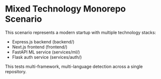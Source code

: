 # Mixed Technology Monorepo Scenario

This scenario represents a modern startup with multiple technology stacks:
- Express.js backend (backend/)
- Next.js frontend (frontend/) 
- FastAPI ML service (services/ml/)
- Flask auth service (services/auth/)

This tests multi-framework, multi-language detection across a single repository.
